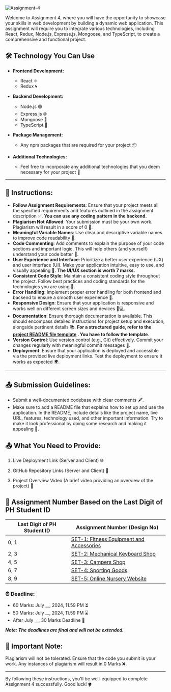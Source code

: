 ![Assignment-4](https://i.ibb.co/1RJYL39/assignment-4.png)

Welcome to Assignment 4, where you will have the opportunity to showcase your skills in web development by building a dynamic web application. This assignment will require you to integrate various technologies, including React, Redux, Node.js, Express.js, Mongoose, and TypeScript, to create a comprehensive and functional project.


## 🛠️ Technology You Can Use

- **Frontend Development:**
  - React ⚛️
  - Redux 🌀

- **Backend Development:**
  - Node.js 🟢
  - Express.js 🌐
  - Mongoose 🍃
  - TypeScript 📘

- **Package Management:**
  - Any npm packages that are required for your project 📦

- **Additional Technologies:**
  - Feel free to incorporate any additional technologies that you deem necessary for your project 🧩

---

## 📝 **Instructions:**

- **Follow Assignment Requirements**: Ensure that your project meets all the specified requirements and features outlined in the assignment description ✅. **You can use any coding pattern in the backend.**
- **Plagiarism Not Allowed**: Your submission must be your own work. Plagiarism will result in a score of 0 🚫.
- **Meaningful Variable Names**: Use clear and descriptive variable names to improve code readability 📝.
- **Code Commenting**: Add comments to explain the purpose of your code sections and important logic. This will help others (and yourself) understand your code better 💬.
- **User Experience and Interface**: Prioritize a better user experience (UX) and user interface (UI). Make your application intuitive, easy to use, and visually appealing 🌟. **The UI/UX section is worth 7 marks.**
- **Consistent Code Style**: Maintain a consistent coding style throughout the project. Follow best practices and coding standards for the technologies you are using 📏.
- **Error Handling**: Implement proper error handling for both frontend and backend to ensure a smooth user experience 🚀.
- **Responsive Design**: Ensure that your application is responsive and works well on different screen sizes and devices 📱💻.
- **Documentation**: Ensure thorough documentation is available. This should encompass detailed instructions for project setup and execution, alongside pertinent details 📚. **For a structured guide, refer to the [project README file template](./Project%20README%20Template.md) . You have to follow the template**.  
- **Version Control**: Use version control (e.g., Git) effectively. Commit your changes regularly with meaningful commit messages 💾.
- **Deployment**: Ensure that your application is deployed and accessible via the provided live deployment links. Test the deployment to ensure it works as expected 🌍.

---

## 📤 **Submission Guidelines:**

- Submit a well-documented codebase with clear comments 🖋️.
- Make sure to add a README file that explains how to set up and use the application. In the README, include details like the project name, live URL, features, technology used, and other important information. Try to make it look professional by doing some research and making it appealing 📄.

## 📤 What You Need to Provide:

1. Live Deployment Link (Server and Client) 🌐
   
2. GitHub Repository Links (Server and Client) 📂

3. Project Overview Video (A brief video providing an overview of the project) 🎥


## 🔢 Assignment Number Based on the Last Digit of PH Student ID

| Last Digit of PH Student ID | Assignment Number (Design No)                                                                 |
| --------------------------- | --------------------------------------------------------------------------------------------- |
| 0, 1                        | [SET-1: Fitness Equipment and Accessories](./#1%20Fitness%20Equipment%20and%20Accessories.md) |
| 2, 3                        | [SET-2: Mechanical Keyboard Shop](./#2%20Mechanical%20Keyboard%20Shop.md)                     |
| 4, 5                        | [SET-3: Campers Shop](./#3%20Campers%20Shop.md)                                               |
| 6, 7                        | [SET-4: Sporting Goods](./#4%20Sporting%20Goods.md)                                           |
| 8, 9                        | [SET-5: Online Nursery Website](./#5%20Online%20Nursery%20Website.md)                         |



### ⏰ **Deadline:**

- 60 Marks: July __, 2024, 11.59 PM ⏳
- 50 Marks: July __, 2024, 11.59 PM ⌛
- After July __, 30 Marks Deadline 📅

***Note: The deadlines are final and will not be extended.***

## 🚫 **Important Note:**

Plagiarism will not be tolerated. Ensure that the code you submit is your work. Any instances of plagiarism will result in 0 Marks ❌.

---

By following these instructions, you'll be well-equipped to complete Assignment 4 successfully. Good luck! 🍀